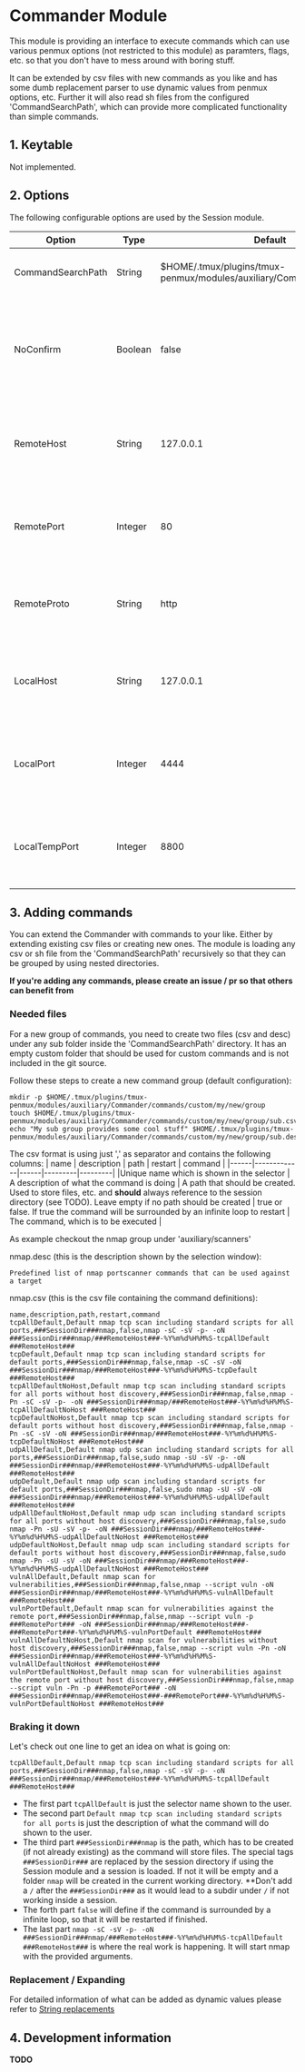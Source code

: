 # Commander Module

This module is providing an interface to execute commands which can use various penmux options (not restricted to this module) as paramters, flags, etc. so that you don't have to mess around with boring stuff.

It can be extended by csv files with new commands as you like and has some dumb replacement parser to use dynamic values from penmux options, etc.
Further it will also read sh files from the configured 'CommandSearchPath', which can provide more complicated functionality than simple commands.

## 1. Keytable

Not implemented.

## 2. Options

The following configurable options are used by the Session module.

| Option | Type | Default | Description |
|--------|------|---------|-------------|
|CommandSearchPath | String | $HOME/.tmux/plugins/tmux-penmux/modules/auxiliary/Commander/commands | The search path for csv files providing commands |
|NoConfirm | Boolean | false | If this option is true the selected command will be send to the tmux pane including enter, so that it will run directly |
|RemoteHost | String | 127.0.0.1 | An option used by various commands. Can be seen like metasploit's RHOST |
|RemotePort | Integer | 80 | An option used by various commands. Can be seen like metasploit's RPORT |
|RemoteProto | String | http | An option used by various commands. A.e.: gobuster will use this for the target url |
|LocalHost | String | 127.0.0.1 | An option used by various commands. Can be seen like metasploit's LHOST |
|LocalPort | Integer | 4444 | An option used by various commands. Can be seen like metasploit's LPORT |
|LocalTempPort | Integer | 8800 | An option that can be used by Commander commands internally for temporary communication |

## 3. Adding commands

You can extend the Commander with commands to your like. Either by extending existing csv files or creating new ones. The module is loading any csv or sh file from the 'CommandSearchPath' recursively so that they can be grouped by using nested directories.

**If you're adding any commands, please create an issue / pr so that others can benefit from**

### Needed files

For a new group of commands, you need to create two files (csv and desc) under any sub folder inside the 'CommandSearchPath' directory.
It has an empty custom folder that should be used for custom commands and is not included in the git source.

Follow these steps to create a new command group (default configuration):
```
mkdir -p $HOME/.tmux/plugins/tmux-penmux/modules/auxiliary/Commander/commands/custom/my/new/group
touch $HOME/.tmux/plugins/tmux-penmux/modules/auxiliary/Commander/commands/custom/my/new/group/sub.csv
echo "My sub group provides some cool stuff" $HOME/.tmux/plugins/tmux-penmux/modules/auxiliary/Commander/commands/custom/my/new/group/sub.desc
```
The csv format is using just ',' as separator and contains the following columns:
| name | description | path | restart | command |
|------|-------------|------|---------|---------|
|Unique name which is shown in the selector | A description of what the command is doing | A path that should be created. Used to store files, etc. and **should** always reference to the session directory (see TODO). Leave empty if no path should be created | true or false. If true the command will be surrounded by an infinite loop to restart | The command, which is to be executed |

As example checkout the nmap group under 'auxiliary/scanners'

nmap.desc (this is the description shown by the selection window):
```
Predefined list of nmap portscanner commands that can be used against a target
```
nmap.csv (this is the csv file containing the command definitions):
```
name,description,path,restart,command
tcpAllDefault,Default nmap tcp scan including standard scripts for all ports,###SessionDir###nmap,false,nmap -sC -sV -p- -oN ###SessionDir###nmap/###RemoteHost###-%Y%m%d%H%M%S-tcpAllDefault ###RemoteHost###
tcpDefault,Default nmap tcp scan including standard scripts for default ports,###SessionDir###nmap,false,nmap -sC -sV -oN ###SessionDir###nmap/###RemoteHost###-%Y%m%d%H%M%S-tcpDefault ###RemoteHost###
tcpAllDefaultNoHost,Default nmap tcp scan including standard scripts for all ports without host discovery,###SessionDir###nmap,false,nmap -Pn -sC -sV -p- -oN ###SessionDir###nmap/###RemoteHost###-%Y%m%d%H%M%S-tcpAllDefaultNoHost ###RemoteHost###
tcpDefaultNoHost,Default nmap tcp scan including standard scripts for default ports without host discovery,###SessionDir###nmap,false,nmap -Pn -sC -sV -oN ###SessionDir###nmap/###RemoteHost###-%Y%m%d%H%M%S-tcpDefaultNoHost ###RemoteHost###
udpAllDefault,Default nmap udp scan including standard scripts for all ports,###SessionDir###nmap,false,sudo nmap -sU -sV -p- -oN ###SessionDir###nmap/###RemoteHost###-%Y%m%d%H%M%S-udpAllDefault ###RemoteHost###
udpDefault,Default nmap udp scan including standard scripts for default ports,###SessionDir###nmap,false,sudo nmap -sU -sV -oN ###SessionDir###nmap/###RemoteHost###-%Y%m%d%H%M%S-udpAllDefault ###RemoteHost###
udpAllDefaultNoHost,Default nmap udp scan including standard scripts for all ports without host discovery,###SessionDir###nmap,false,sudo nmap -Pn -sU -sV -p- -oN ###SessionDir###nmap/###RemoteHost###-%Y%m%d%H%M%S-udpAllDefaultNoHost ###RemoteHost###
udpDefaultNoHost,Default nmap udp scan including standard scripts for default ports without host discovery,###SessionDir###nmap,false,sudo nmap -Pn -sU -sV -oN ###SessionDir###nmap/###RemoteHost###-%Y%m%d%H%M%S-udpAllDefaultNoHost ###RemoteHost###
vulnAllDefault,Default nmap scan for vulnerabilities,###SessionDir###nmap,false,nmap --script vuln -oN ###SessionDir###nmap/###RemoteHost###-%Y%m%d%H%M%S-vulnAllDefault ###RemoteHost###
vulnPortDefault,Default nmap scan for vulnerabilities against the remote port,###SessionDir###nmap,false,nmap --script vuln -p ###RemotePort### -oN ###SessionDir###nmap/###RemoteHost###-###RemotePort###-%Y%m%d%H%M%S-vulnPortDefault ###RemoteHost###
vulnAllDefaultNoHost,Default nmap scan for vulnerabilities without host discovery,###SessionDir###nmap,false,nmap --script vuln -Pn -oN ###SessionDir###nmap/###RemoteHost###-%Y%m%d%H%M%S-vulnAllDefaultNoHost ###RemoteHost###
vulnPortDefaultNoHost,Default nmap scan for vulnerabilities against the remote port without host discovery,###SessionDir###nmap,false,nmap --script vuln -Pn -p ###RemotePort### -oN ###SessionDir###nmap/###RemoteHost###-###RemotePort###-%Y%m%d%H%M%S-vulnPortDefaultNoHost ###RemoteHost###
```

### Braking it down

Let's check out one line to get an idea on what is going on:
```
tcpAllDefault,Default nmap tcp scan including standard scripts for all ports,###SessionDir###nmap,false,nmap -sC -sV -p- -oN ###SessionDir###nmap/###RemoteHost###-%Y%m%d%H%M%S-tcpAllDefault ###RemoteHost###
```
- The first part `tcpAllDefault` is just the selector name shown to the user.
- The second part `Default nmap tcp scan including standard scripts for all ports` is just the description of what the command will do shown to the user.
- The third part `###SessionDir###nmap` is the path, which has to be created (if not already existing) as the command will store files. The special tags `###SessionDir###` are replaced by the session directory if using the Session module and a session is loaded. If not it will be empty and a folder `nmap` will be created in the current working directory. **Don't add a `/` after the `###SessionDir###` as it would lead to a subdir under `/` if not working inside a session.
- The forth part `false` will define if the command is surrounded by a infinite loop, so that it will be restarted if finished.
- The last part `nmap -sC -sV -p- -oN ###SessionDir###nmap/###RemoteHost###-%Y%m%d%H%M%S-tcpAllDefault ###RemoteHost###` is where the real work is happening. It will start nmap with the provided arguments.

### Replacement / Expanding

For detailed information of what can be added as dynamic values please refer to [String replacements](../../misc/Replacement.md)

## 4. Development information

**TODO**
